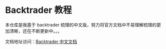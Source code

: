 # Backtrader 教程

本仓库是我基于 backtrader 梳理的中文版，努力将官方文档中不易理解梳理的更加清晰，还在不断更新中。。。

文档地址访问：[Backtrader 中文文档](https://www.poloxue.com/backtrader)
